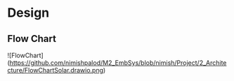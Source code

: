 # Design

## Flow Chart
![FlowChart] (https://github.com/nimishpalod/M2_EmbSys/blob/nimish/Project/2_Architecture/FlowChartSolar.drawio.png)
